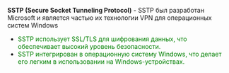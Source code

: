 **SSTP (Secure Socket Tunneling Protocol)** - SSTP был разработан Microsoft и является частью их технологии VPN для операционных систем Windows

+ <span style="color:green">SSTP использует SSL/TLS для шифрования данных, что обеспечивает высокий уровень безопасности.</span>
+ <span style="color:green">SSTP интегрирован в операционную систему Windows, что делает его легким в использовании на Windows-устройствах.</span>
